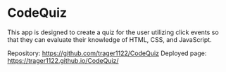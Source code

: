 # CodeQuiz
This app is designed to create a quiz for the user utilizing click events so that they can evaluate their knowledge of HTML, CSS, and JavaScript.

Repository: https://github.com/trager1122/CodeQuiz
Deployed page: https://trager1122.github.io/CodeQuiz/